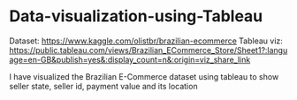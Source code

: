 # Data-visualization-using-Tableau
Dataset: https://www.kaggle.com/olistbr/brazilian-ecommerce 
Tableau viz: https://public.tableau.com/views/Brazilian_ECommerce_Store/Sheet1?:language=en-GB&publish=yes&:display_count=n&:origin=viz_share_link 

I have visualized the Brazilian E-Commerce dataset using tableau to show seller state, seller id, payment value and its location
